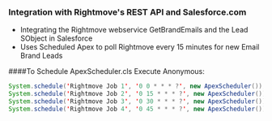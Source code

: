 ### Integration with Rightmove's REST API and Salesforce.com
- Integrating the Rightmove webservice GetBrandEmails and the Lead SObject in Salesforce
- Uses Scheduled Apex to poll Rightmove every 15 minutes for new Email Brand Leads

####To Schedule ApexScheduler.cls
Execute Anonymous:
```java
System.schedule('Rightmove Job 1', '0 0 * * * ?', new ApexScheduler());
System.schedule('Rightmove Job 2', '0 15 * * * ?', new ApexScheduler());
System.schedule('Rightmove Job 3', '0 30 * * * ?', new ApexScheduler());
System.schedule('Rightmove Job 4', '0 45 * * * ?', new ApexScheduler());
```
